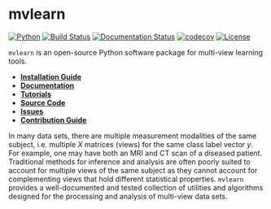 # mvlearn

[![Python](https://img.shields.io/badge/python-3.7-blue.svg)]()
[![Build Status](https://travis-ci.com/neurodata/mvlearn.svg?branch=master)](https://travis-ci.com/neurodata/mvlearn)
[![Documentation Status](https://readthedocs.org/projects/mvlearn/badge/?version=latest)](https://mvlearn.readthedocs.io/en/latest/?badge=latest)
[![codecov](https://codecov.io/gh/neurodata/mvlearn/branch/master/graph/badge.svg)](https://codecov.io/gh/neurodata/mvlearn)
[![License](https://img.shields.io/badge/License-Apache%202.0-blue.svg)](https://opensource.org/licenses/Apache-2.0)

`mvlearn` is an open-source Python software package for multi-view learning tools.

- [**Installation Guide**](https://mvlearn.neurodata.io/install.html)
- [**Documentation**](https://mvlearn.neurodata.io/index.html)
- [**Tutorials**](https://mvlearn.neurodata.io/tutorials.html)
- [**Source Code**](https://github.com/neurodata/mvlearn/tree/master/mvlearn)
- [**Issues**](https://github.com/neurodata/mvlearn/issues)
- [**Contribution Guide**](https://mvlearn.neurodata.io/contributing.html)

In many data sets, there are multiple measurement modalities of the same subject, i.e. multiple *X* matrices (views) for the same class label vector *y*. For example, one may have both an MRI and CT scan of a diseased patient. Traditional methods for inference and analysis are often poorly suited to account for multiple views of the same subject as they cannot account for complementing views that hold different statistical properties. `mvlearn` provides a well-documented and tested collection of utilities and algorithms designed for the processing and analysis of multi-view data sets.
